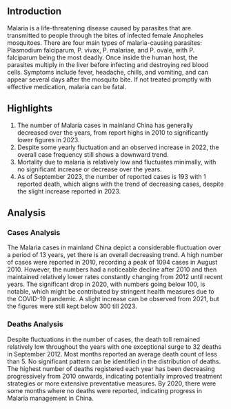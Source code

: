 ## Introduction

Malaria is a life-threatening disease caused by parasites that are transmitted to people through the bites of infected female Anopheles mosquitoes. There are four main types of malaria-causing parasites: Plasmodium falciparum, P. vivax, P. malariae, and P. ovale, with P. falciparum being the most deadly. Once inside the human host, the parasites multiply in the liver before infecting and destroying red blood cells. Symptoms include fever, headache, chills, and vomiting, and can appear several days after the mosquito bite. If not treated promptly with effective medication, malaria can be fatal.

## Highlights

1. The number of Malaria cases in mainland China has generally decreased over the years, from report highs in 2010 to significantly lower figures in 2023.<br/>
2. Despite some yearly fluctuation and an observed increase in 2022, the overall case frequency still shows a downward trend.<br/>
3. Mortality due to malaria is relatively low and fluctuates minimally, with no significant increase or decrease over the years.<br/>
4. As of September 2023, the number of reported cases is 193 with 1 reported death, which aligns with the trend of decreasing cases, despite the slight increase reported in 2023.

## Analysis

### Cases Analysis
The Malaria cases in mainland China depict a considerable fluctuation over a period of 13 years, yet there is an overall decreasing trend. A high number of cases were reported in 2010, recording a peak of 1094 cases in August 2010. However, the numbers had a noticeable decline after 2010 and then maintained relatively lower rates constantly changing from 2012 until recent years. The significant drop in 2020, with numbers going below 100, is notable, which might be contributed by stringent health measures due to the COVID-19 pandemic. A slight increase can be observed from 2021, but the figures were still kept below 300 till 2023. 

### Deaths Analysis
Despite fluctuations in the number of cases, the death toll remained relatively low throughout the years with one exceptional surge to 32 deaths in September 2012. Most months reported an average death count of less than 5. No significant pattern can be identified in the distribution of deaths. The highest number of deaths registered each year has been decreasing progressively from 2010 onwards, indicating potentially improved treatment strategies or more extensive preventative measures. By 2020, there were some months where no deaths were reported, indicating progress in Malaria management in China.
